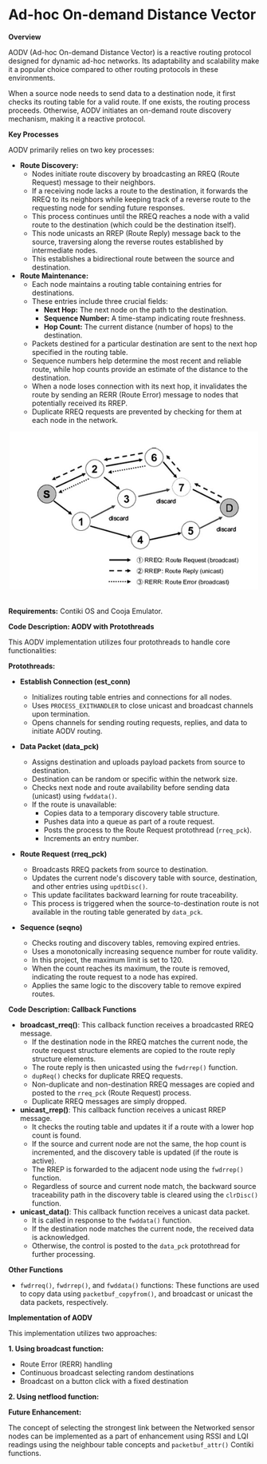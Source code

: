 # Ad-hoc On-demand Distance Vector

**Overview**

AODV (Ad-hoc On-demand Distance Vector) is a reactive routing protocol designed for dynamic ad-hoc networks. Its adaptability and scalability make it a popular choice compared to other routing protocols in these environments.

When a source node needs to send data to a destination node, it first checks its routing table for a valid route. If one exists, the routing process proceeds. Otherwise, AODV initiates an on-demand route discovery mechanism, making it a reactive protocol.

**Key Processes**

AODV primarily relies on two key processes:

- **Route Discovery:**
    - Nodes initiate route discovery by broadcasting an RREQ (Route Request) message to their neighbors.
    - If a receiving node lacks a route to the destination, it forwards the RREQ to its neighbors while keeping track of a reverse route to the requesting node for sending future responses.
    - This process continues until the RREQ reaches a node with a valid route to the destination (which could be the destination itself).
    - This node unicasts an RREP (Route Reply) message back to the source, traversing along the reverse routes established by intermediate nodes.
    - This establishes a bidirectional route between the source and destination.
- **Route Maintenance:**
    - Each node maintains a routing table containing entries for destinations. 
    - These entries include three crucial fields:
        - **Next Hop:** The next node on the path to the destination.
        - **Sequence Number:** A time-stamp indicating route freshness.
        - **Hop Count:** The current distance (number of hops) to the destination.
    - Packets destined for a particular destination are sent to the next hop specified in the routing table.
    - Sequence numbers help determine the most recent and reliable route, while hop counts provide an estimate of the distance to the destination.
    - When a node loses connection with its next hop, it invalidates the route by sending an RERR (Route Error) message to nodes that potentially received its RREP.
    - Duplicate RREQ requests are prevented by checking for them at each node in the network.

<div align="center">
<img src="./images/aodv.jpg" alt="AODV - Overview" width="500"><br><br>
</div>




**Requirements:**
Contiki OS and Cooja Emulator.  

**Code Description: AODV with Protothreads**

This AODV implementation utilizes four protothreads to handle core functionalities:

**Protothreads:**

- **Establish Connection (est_conn)**
    - Initializes routing table entries and connections for all nodes.
    - Uses `PROCESS_EXITHANDLER` to close unicast and broadcast channels upon termination.
    - Opens channels for sending routing requests, replies, and data to initiate AODV routing.

- **Data Packet (data_pck)**
    - Assigns destination and uploads payload packets from source to destination.
    - Destination can be random or specific within the network size.
    - Checks next node and route availability before sending data (unicast) using `fwddata()`.
    - If the route is unavailable:
        - Copies data to a temporary discovery table structure.
        - Pushes data into a queue as part of a route request.
        - Posts the process to the Route Request protothread (`rreq_pck`).
        - Increments an entry number.

- **Route Request (rreq_pck)**
    - Broadcasts RREQ packets from source to destination.
    - Updates the current node's discovery table with source, destination, and other entries using `updtDisc()`.
    - This update facilitates backward learning for route traceability.
    - This process is triggered when the source-to-destination route is not available in the routing table generated by `data_pck`.

- **Sequence (seqno)**
    - Checks routing and discovery tables, removing expired entries.
    - Uses a monotonically increasing sequence number for route validity.
    - In this project, the maximum limit is set to 120.
    - When the count reaches its maximum, the route is removed, indicating the route request to a node has expired.
    - Applies the same logic to the discovery table to remove expired routes.


**Code Description: Callback Functions**

- **broadcast_rreq()**: This callback function receives a broadcasted RREQ message.
    - If the destination node in the RREQ matches the current node, the route request structure elements are copied to the route reply structure elements.
    - The route reply is then unicasted using the `fwdrrep()` function.
    - `dupReq()` checks for duplicate RREQ requests.
    - Non-duplicate and non-destination RREQ messages are copied and posted to the `rreq_pck` (Route Request) process.
    - Duplicate RREQ messages are simply dropped.
- **unicast_rrep()**: This callback function receives a unicast RREP message.
    - It checks the routing table and updates it if a route with a lower hop count is found.
    - If the source and current node are not the same, the hop count is incremented, and the discovery table is updated (if the route is active).
    - The RREP is forwarded to the adjacent node using the `fwdrrep()` function.
    - Regardless of source and current node match, the backward source traceability path in the discovery table is cleared using the `clrDisc()` function.
- **unicast_data()**: This callback function receives a unicast data packet.
    - It is called in response to the `fwddata()` function.
    - If the destination node matches the current node, the received data is acknowledged.
    - Otherwise, the control is posted to the `data_pck` protothread for further processing.

**Other Functions**

- `fwdrreq()`, `fwdrrep()`, and `fwddata()` functions: These functions are used to copy data using `packetbuf_copyfrom()`, and broadcast or unicast the data packets, respectively.

**Implementation of AODV**

This implementation utilizes two approaches:

**1. Using broadcast function:**

- Route Error (RERR) handling
- Continuous broadcast selecting random destinations
- Broadcast on a button click with a fixed destination

**2. Using netflood function:**

**Future Enhancement:**

The concept of selecting the strongest link between the Networked sensor nodes can be implemented as a part of enhancement using RSSI and LQI readings 
using the neighbour table concepts and `packetbuf_attr()` Contiki functions. 





